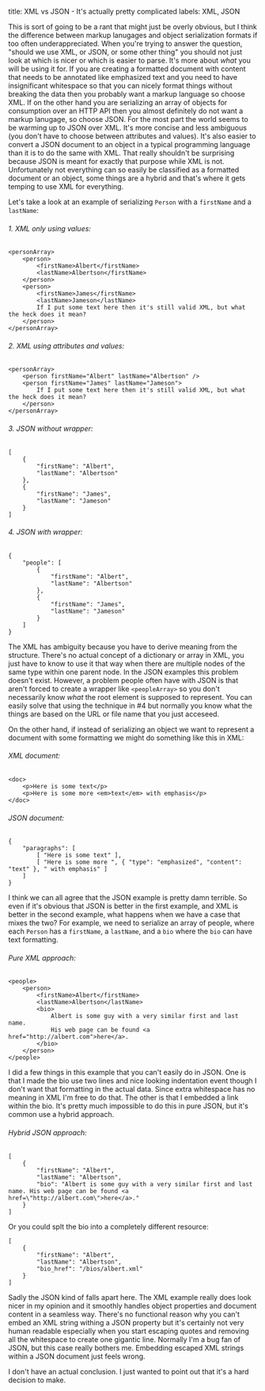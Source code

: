 title: XML vs JSON - It's actually pretty complicated
labels: XML, JSON

This is sort of going to be a rant that might just be overly obvious, but I think the difference between markup lanugages
and object serialization formats if too often underappreciated. When you're trying to answer the question, "should we use
XML, or JSON, or some other thing" you should not just look at which is nicer or which is easier to parse. It's more about
*what* you will be using it for. If you are creating a formatted document with content that needs to be annotated like
emphasized text and you need to have insignificant whitespace so that you can nicely format things without breaking the
data then you probably want a markup language so choose XML. If on the other hand you are serializing an array of objects 
for consumption over an HTTP API then you almost definitely do not want a markup lanugage, so choose JSON. For the most
part the world seems to be warming up to JSON over XML. It's more concise and less ambiguous (you don't have to choose
between attributes and values). It's also easier to convert a JSON document to an object in a typical programming language
than it is to do the same with XML. That really shouldn't be surprising because JSON is meant for exactly that purpose
while XML is not. Unfortunately not everything can so easily be classified as a formatted document or an object, some
things are a hybrid and that's where it gets temping to use XML for everything.

Let's take a look at an example of serializing `Person` with a `firstName` and a `lastName`:

###### 1. XML only using values:

    <personArray>    
        <person>
            <firstName>Albert</firstName>
            <lastName>Albertson</firstName>
        </person>
        <person>
            <firstName>James</firstName>
            <lastName>Jameson</lastName>
            If I put some text here then it's still valid XML, but what the heck does it mean?
        </person>
    </personArray>

###### 2. XML using attributes and values:

    <personArray>
        <person firstName="Albert" lastName="Albertson" />
        <person firstName="James" lastName="Jameson">
            If I put some text here then it's still valid XML, but what the heck does it mean?
        </person>
    </personArray>

###### 3. JSON without wrapper:

    [
        {
            "firstName": "Albert",
            "lastName": "Albertson"
        },
        {
            "firstName": "James",
            "lastName": "Jameson"
        }
    ]

###### 4. JSON with wrapper:

    {
        "people": [
            {
                "firstName": "Albert",
                "lastName": "Albertson"
            },
            {
                "firstName": "James",
                "lastName": "Jameson"
            }
        ]
    }

The XML has ambiguity because you have to derive meaning from the structure. There's no actual concept of a dictionary
or array in XML, you just have to know to use it that way when there are multiple nodes of the same type within one
parent node. In the JSON examples this problem doesn't exist. However, a problem people often have with JSON is that
aren't forced to create a wrapper like `<peopleArray>` so you don't necessarily know *what* the root element is supposed
to represent. You can easily solve that using the technique in #4 but normally you know what the things are based on the
URL or file name that you just acceseed.

On the other hand, if instead of serializing an object we want to represent a document with some formatting we might do
something like this in XML:

###### XML document:

    <doc>
        <p>Here is some text</p>
        <p>Here is some more <em>text</em> with emphasis</p>
    </doc>

###### JSON document:

    {
        "paragraphs": [
            [ "Here is some text" ],
            [ "Here is some more ", { "type": "emphasized", "content": "text" }, " with emphasis" ]
        ]
    }

I think we can all agree that the JSON example is pretty damn terrible. So even if it's obvious that JSON is better in the
first example, and XML is better in the second example, what happens when we have a case that mixes the two? For example,
we need to serialize an array of people, where each `Person` has a `firstName`, a `lastName`, and a `bio` where the `bio`
can have text formatting.

###### Pure XML approach:

    <people>
        <person>
            <firstName>Albert</firstName>
            <lastName>Albertson</lastName>
            <bio>
                Albert is some guy with a very similar first and last name.
                His web page can be found <a href="http://albert.com">here</a>.
            </bio>
        </person>
    </people>

I did a few things in this example that you can't easily do in JSON. One is that I made the bio use two lines and nice
looking indentation event though I don't want that formatting in the actual data. Since extra whitespace has no meaning
in XML I'm free to do that. The other is that I embedded a link within the bio. It's pretty much impossible to do this
in pure JSON, but it's common use a hybrid approach.

###### Hybrid JSON approach:

    [
        {
            "firstName": "Albert",
            "lastName": "Albertson",
            "bio": "Albert is some guy with a very similar first and last name. His web page can be found <a href=\"http://albert.com\">here</a>."
        }
    ]

Or you could splt the bio into a completely different resource:

    [
        {
            "firstName": "Albert",
            "lastName": "Albertson",
            "bio_href": "/bios/albert.xml"
        }
    ]

Sadly the JSON kind of falls apart here. The XML example really does look nicer in my opinion and it smoothly handles
object properties and document content in a seamless way. There's no functional reason why you can't embed an XML string
withing a JSON property but it's certainly not very human readable especially when you start escaping quotes and
removing all the whitespace to create one gigantic line. Normally I'm a bug fan of JSON, but this case really bothers me.
Embedding escaped XML strings within a JSON document just feels wrong.

I don't have an actual conclusion. I just wanted to point out that it's a hard decision to make.
